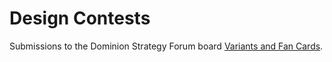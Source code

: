 # Design Contests
Submissions to the Dominion Strategy Forum board
[Variants and Fan Cards](http://forum.dominionstrategy.com/index.php?board=11.0).
